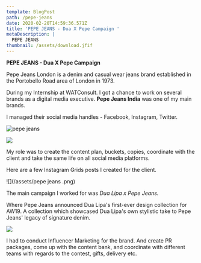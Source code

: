 ```yaml
---
template: BlogPost
path: /pepe-jeans
date: 2020-02-20T14:59:36.571Z
title: 'PEPE JEANS - Dua X Pepe Campaign '
metaDescription: |
  PEPE JEANS
thumbnail: /assets/download.jfif
---
```

<!--StartFragment-->

**PEPE JEANS - Dua X Pepe Campaign** 

Pepe Jeans London is a denim and casual wear jeans brand established in the Portobello Road area of London in 1973.

<!--EndFragment-->

<!--StartFragment-->

During my Internship at WATConsult. I got a chance to work on several brands as a digital media executive. **Pepe Jeans India** was one of my main brands.

I managed their social media handles - Facebook, Instagram, Twitter.

![pepe jeans](/assets/dc07e3_ff372daaf8c24faeb2eb95602c2da001_mv2.webp)

![](/assets/dc07e3_20ad5bac49dd48e2aac135eb178e7b36_mv2.webp)

<!--EndFragment-->

<!--StartFragment-->

My role was to create the content plan, buckets, copies, coordinate with the client and take the same life on all social media platforms.

Here are a few Instagram Grids posts I created for the client.

![](/assets/pepe jeans .png)

<!--EndFragment-->

<!--StartFragment-->

The main campaign I worked for was *Dua Lipa x Pepe Jeans.*

Where Pepe Jeans announced Dua Lipa's first-ever design collection for AW19. A collection which showcased Dua Lipa's own stylistic take to Pepe Jeans' legacy of signature denim.

![](/assets/79F19198-18E4-44D1-B4E0-532AA94080E5.png)

I had to conduct Influencer Marketing for the brand. And create PR packages, come up with the content bank, and coordinate with different teams with regards to the contest, gifts, delivery etc.

<!--EndFragment-->
